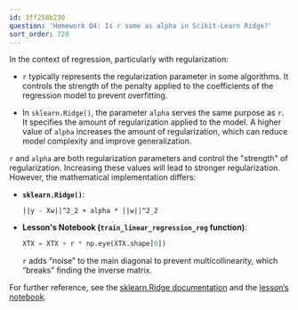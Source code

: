 ```yaml
---
id: 3ff258b230
question: 'Homework Q4: Is r same as alpha in Scikit-Learn Ridge?'
sort_order: 720
---
```


In the context of regression, particularly with regularization:

- `r` typically represents the regularization parameter in some algorithms. It controls the strength of the penalty applied to the coefficients of the regression model to prevent overfitting.

- In `sklearn.Ridge()`, the parameter `alpha` serves the same purpose as `r`. It specifies the amount of regularization applied to the model. A higher value of `alpha` increases the amount of regularization, which can reduce model complexity and improve generalization.

`r` and `alpha` are both regularization parameters and control the "strength" of regularization. Increasing these values will lead to stronger regularization. However, the mathematical implementation differs:

- **`sklearn.Ridge()`**:

  ```
  ||y - Xw||^2_2 + alpha * ||w||^2_2
  ```

- **Lesson's Notebook (`train_linear_regression_reg` function)**:
  
  ```python
  XTX = XTX + r * np.eye(XTX.shape[0])
  ```
  
  `r` adds “noise” to the main diagonal to prevent multicollinearity, which “breaks” finding the inverse matrix.

For further reference, see the [sklearn.Ridge documentation](https://scikit-learn.org/stable/modules/generated/sklearn.linear_model.Ridge.html) and the [lesson’s notebook](https://github.com/DataTalksClub/machine-learning-zoomcamp/blob/master/02-regression/notebook.ipynb).